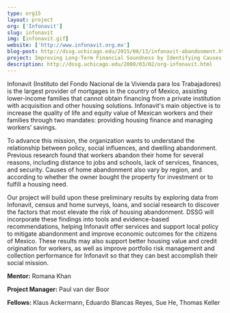 ```yaml
---
type: org15
layout: project
org: ['Infonavit']
slug: infonavit
img: [infonavit.gif]
website: ['http://www.infonavit.org.mx']
blog-post: http://dssg.uchicago.edu/2015/08/13/infonavit-abandonment.html
project: Improving Long-Term Financial Soundness by Identifying Causes of Home Abandonment in Mexico
description: http://dssg.uchicago.edu/2000/03/02/org-infonavit.html
---
```


<p>Infonavit (Instituto del Fondo Nacional de la Vivienda para los Trabajadores) is the largest provider of mortgages in the country of Mexico, assisting lower-income families that cannot obtain financing from a private institution with acquisition and other housing solutions. Infonavit's main objective is to increase the quality of life and equity value of Mexican workers and their families through two mandates: providing housing finance and managing workers’ savings.</p>
 
<p>To advance this mission, the organization wants to understand the relationship between policy, social influences, and dwelling abandonment. Previous research found that workers abandon their home for several reasons, including distance to jobs and schools, lack of services, finances, and security. Causes of home abandonment also vary by region, and according to whether the owner bought the property for investment or to fulfill a housing need.</p>
 
<p>Our project will build upon these preliminary results by exploring data from Infonavit, census and home surveys, loans, and social research to discover the factors that most elevate the risk of housing abandonment. DSSG will incorporate these findings into tools and evidence-based recommendations, helping Infonavit offer services and support local policy to mitigate abandonment and improve economic outcomes for the citizens of Mexico. These results may also support better housing value and credit origination for workers, as well as improve portfolio risk management and collection performance for Infonavit so that they can best accomplish their social mission.</p>

<p><b>Mentor:</b> Romana Khan

<p><b>Project Manager:</b> Paul van der Boor

<p><b>Fellows:</b> Klaus Ackermann, Eduardo Blancas Reyes, Sue He, Thomas Keller
